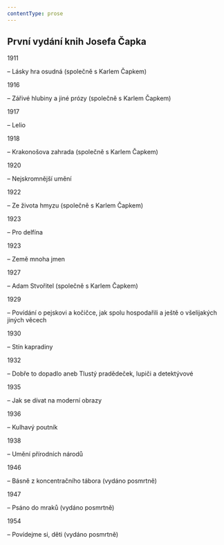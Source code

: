 ```yaml
---
contentType: prose
---
```


## První vydání knih Josefa Čapka

1911

– Lásky hra osudná (společně s Karlem Čapkem)

1916

– Zářivé hlubiny a jiné prózy (společně s Karlem Čapkem)

1917

– Lelio

1918

– Krakonošova zahrada (společně s Karlem Čapkem)

1920

– Nejskromnější umění

1922

– Ze života hmyzu (společně s Karlem Čapkem)

1923

– Pro delfína

1923

– Země mnoha jmen

1927

– Adam Stvořitel (společně s Karlem Čapkem)

1929

– Povídání o pejskovi a kočičce, jak spolu hospodařili a ještě o všelijakých jiných věcech

1930

– Stín kapradiny

1932

– Dobře to dopadlo aneb Tlustý pradědeček, lupiči a detektývové

1935

– Jak se dívat na moderní obrazy

1936

– Kulhavý poutník

1938

– Umění přírodních národů

1946

– Básně z koncentračního tábora (vydáno posmrtně)

1947

– Psáno do mraků (vydáno posmrtně)

1954

– Povídejme si, děti (vydáno posmrtně)
